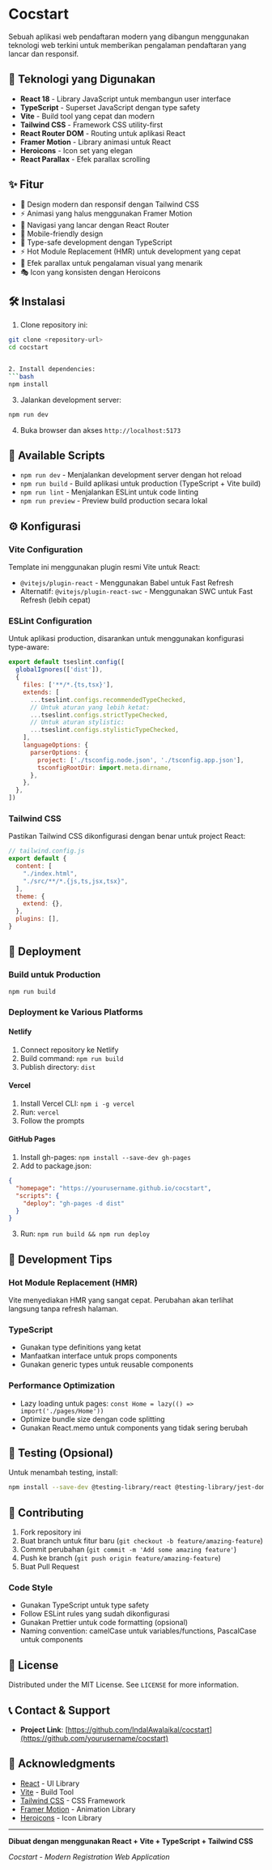 # Cocstart

Sebuah aplikasi web pendaftaran modern yang dibangun menggunakan teknologi web terkini untuk memberikan pengalaman pendaftaran yang lancar dan responsif.

## 🚀 Teknologi yang Digunakan

- **React 18** - Library JavaScript untuk membangun user interface
- **TypeScript** - Superset JavaScript dengan type safety
- **Vite** - Build tool yang cepat dan modern
- **Tailwind CSS** - Framework CSS utility-first
- **React Router DOM** - Routing untuk aplikasi React
- **Framer Motion** - Library animasi untuk React
- **Heroicons** - Icon set yang elegan
- **React Parallax** - Efek parallax scrolling

## ✨ Fitur

- 🎨 Design modern dan responsif dengan Tailwind CSS
- ⚡ Animasi yang halus menggunakan Framer Motion
- 🧭 Navigasi yang lancar dengan React Router
- 📱 Mobile-friendly design
- 🎯 Type-safe development dengan TypeScript
- ⚡ Hot Module Replacement (HMR) untuk development yang cepat
- 🌊 Efek parallax untuk pengalaman visual yang menarik
- 🎭 Icon yang konsisten dengan Heroicons

## 🛠️ Instalasi

1. Clone repository ini:
```bash
git clone <repository-url>
cd cocstart


2. Install dependencies:
```bash
npm install
```

3. Jalankan development server:
```bash
npm run dev
```

4. Buka browser dan akses `http://localhost:5173`

## 📜 Available Scripts

- `npm run dev` - Menjalankan development server dengan hot reload
- `npm run build` - Build aplikasi untuk production (TypeScript + Vite build)
- `npm run lint` - Menjalankan ESLint untuk code linting
- `npm run preview` - Preview build production secara lokal



## ⚙️ Konfigurasi

### Vite Configuration
Template ini menggunakan plugin resmi Vite untuk React:
- `@vitejs/plugin-react` - Menggunakan Babel untuk Fast Refresh
- Alternatif: `@vitejs/plugin-react-swc` - Menggunakan SWC untuk Fast Refresh (lebih cepat)

### ESLint Configuration
Untuk aplikasi production, disarankan untuk menggunakan konfigurasi type-aware:

```js
export default tseslint.config([
  globalIgnores(['dist']),
  {
    files: ['**/*.{ts,tsx}'],
    extends: [
      ...tseslint.configs.recommendedTypeChecked,
      // Untuk aturan yang lebih ketat:
      ...tseslint.configs.strictTypeChecked,
      // Untuk aturan stylistic:
      ...tseslint.configs.stylisticTypeChecked,
    ],
    languageOptions: {
      parserOptions: {
        project: ['./tsconfig.node.json', './tsconfig.app.json'],
        tsconfigRootDir: import.meta.dirname,
      },
    },
  },
])
```

### Tailwind CSS
Pastikan Tailwind CSS dikonfigurasi dengan benar untuk project React:

```js
// tailwind.config.js
export default {
  content: [
    "./index.html",
    "./src/**/*.{js,ts,jsx,tsx}",
  ],
  theme: {
    extend: {},
  },
  plugins: [],
}
```

## 🚀 Deployment

### Build untuk Production
```bash
npm run build
```

### Deployment ke Various Platforms

#### Netlify
1. Connect repository ke Netlify
2. Build command: `npm run build`
3. Publish directory: `dist`

#### Vercel
1. Install Vercel CLI: `npm i -g vercel`
2. Run: `vercel`
3. Follow the prompts

#### GitHub Pages
1. Install gh-pages: `npm install --save-dev gh-pages`
2. Add to package.json:
```json
{
  "homepage": "https://yourusername.github.io/cocstart",
  "scripts": {
    "deploy": "gh-pages -d dist"
  }
}
```
3. Run: `npm run build && npm run deploy`

## 🔧 Development Tips

### Hot Module Replacement (HMR)
Vite menyediakan HMR yang sangat cepat. Perubahan akan terlihat langsung tanpa refresh halaman.

### TypeScript
- Gunakan type definitions yang ketat
- Manfaatkan interface untuk props components
- Gunakan generic types untuk reusable components

### Performance Optimization
- Lazy loading untuk pages: `const Home = lazy(() => import('./pages/Home'))`
- Optimize bundle size dengan code splitting
- Gunakan React.memo untuk components yang tidak sering berubah

## 🧪 Testing (Opsional)

Untuk menambah testing, install:
```bash
npm install --save-dev @testing-library/react @testing-library/jest-dom vitest jsdom
```

## 🤝 Contributing

1. Fork repository ini
2. Buat branch untuk fitur baru (`git checkout -b feature/amazing-feature`)
3. Commit perubahan (`git commit -m 'Add some amazing feature'`)
4. Push ke branch (`git push origin feature/amazing-feature`)
5. Buat Pull Request

### Code Style
- Gunakan TypeScript untuk type safety
- Follow ESLint rules yang sudah dikonfigurasi
- Gunakan Prettier untuk code formatting (opsional)
- Naming convention: camelCase untuk variables/functions, PascalCase untuk components

## 📝 License

Distributed under the MIT License. See `LICENSE` for more information.

## 📞 Contact & Support

- **Project Link**: [https://github.com/IndalAwalaikal/cocstart](https://github.com/yourusername/cocstart)


## 🙏 Acknowledgments

- [React](https://reactjs.org/) - UI Library
- [Vite](https://vitejs.dev/) - Build Tool
- [Tailwind CSS](https://tailwindcss.com/) - CSS Framework
- [Framer Motion](https://www.framer.com/motion/) - Animation Library
- [Heroicons](https://heroicons.com/) - Icon Library

---

**Dibuat dengan menggunakan React + Vite + TypeScript + Tailwind CSS**

*Cocstart - Modern Registration Web Application*
```
